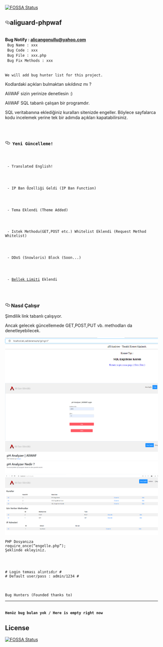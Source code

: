 [![FOSSA Status](https://app.fossa.io/api/projects/git%2Bgithub.com%2Falicangonullu%2Fphpwaf-phanalyzer.svg?type=shield)](https://app.fossa.io/projects/git%2Bgithub.com%2Falicangonullu%2Fphpwaf-phanalyzer?ref=badge_shield)

<div id="readme" class="Box-body readme blob instapaper_body js-code-block-container">
    <article class="markdown-body entry-content p-3 p-md-6" itemprop="text"><h1><a id="user-content-aliguard-phpwaf" class="anchor" aria-hidden="true" href="#aliguard-phpwaf"><svg class="octicon octicon-link" viewBox="0 0 16 16" version="1.1" width="16" height="16" aria-hidden="true"><path fill-rule="evenodd" d="M4 9h1v1H4c-1.5 0-3-1.69-3-3.5S2.55 3 4 3h4c1.45 0 3 1.69 3 3.5 0 1.41-.91 2.72-2 3.25V8.59c.58-.45 1-1.27 1-2.09C10 5.22 8.98 4 8 4H4c-.98 0-2 1.22-2 2.5S3 9 4 9zm9-3h-1v1h1c1 0 2 1.22 2 2.5S13.98 12 13 12H9c-.98 0-2-1.22-2-2.5 0-.83.42-1.64 1-2.09V6.25c-1.09.53-2 1.84-2 3.25C6 11.31 7.55 13 9 13h4c1.45 0 3-1.69 3-3.5S14.5 6 13 6z"></path></svg></a>aliguard-phpwaf</h1>
<br>
<b> Bug Notify : <a href="mailto:alicangonullu@yahoo.com">alicangonullu@yahoo.com</a></b>
<code>
 Bug Name : xxx
 Bug Code : xxx
 Bug File : xxx.php
 Bug Fix Methods : xxx

We will add bug hunter list for this project.
</code>
<p> Kodlardaki açıkları bulmaktan sıkıldınız mı ?</p>
<p> AliWAF sizin yerinize denetlesin :)</p>
<p> AliWAF SQL tabanlı çalışan bir programdır.</p>
<p> SQL veritabanına eklediğiniz kuralları sitenizde engeller. Böylece sayfalarca kodu incelemek yerine tek bir adımda açıkları kapatabilirsiniz.</p>
<code>
  <h3><a id="user-content--yeni-güncelleme" class="anchor" aria-hidden="true" href="#-yeni-güncelleme"><svg class="octicon octicon-link" viewBox="0 0 16 16" version="1.1" width="16" height="16" aria-hidden="true"><path fill-rule="evenodd" d="M4 9h1v1H4c-1.5 0-3-1.69-3-3.5S2.55 3 4 3h4c1.45 0 3 1.69 3 3.5 0 1.41-.91 2.72-2 3.25V8.59c.58-.45 1-1.27 1-2.09C10 5.22 8.98 4 8 4H4c-.98 0-2 1.22-2 2.5S3 9 4 9zm9-3h-1v1h1c1 0 2 1.22 2 2.5S13.98 12 13 12H9c-.98 0-2-1.22-2-2.5 0-.83.42-1.64 1-2.09V6.25c-1.09.53-2 1.84-2 3.25C6 11.31 7.55 13 9 13h4c1.45 0 3-1.69 3-3.5S14.5 6 13 6z"></path></svg></a> Yeni Güncelleme!</h3>
  <p> - Translated English! </p>
  <p> - IP Ban Özelliği Geldi (IP Ban Function) </p>
  <p> - Tema Eklendi (Theme Added)</p>
  <p> - Istek Methodu(GET,POST etc.) Whitelist Eklendi (Request Method Whitelist)</p>
  <p> - DDoS (Snowloris) Block (Soon...)</p>
  <p> - <a href="https://www.php.net/manual/tr/ini.core.php">Bellek Limiti</a> Eklendi</p>
  </code>
<h3><a id="user-content--nasıl-çalışır-" class="anchor" aria-hidden="true" href="#-nasıl-çalışır-"><svg class="octicon octicon-link" viewBox="0 0 16 16" version="1.1" width="16" height="16" aria-hidden="true"><path fill-rule="evenodd" d="M4 9h1v1H4c-1.5 0-3-1.69-3-3.5S2.55 3 4 3h4c1.45 0 3 1.69 3 3.5 0 1.41-.91 2.72-2 3.25V8.59c.58-.45 1-1.27 1-2.09C10 5.22 8.98 4 8 4H4c-.98 0-2 1.22-2 2.5S3 9 4 9zm9-3h-1v1h1c1 0 2 1.22 2 2.5S13.98 12 13 12H9c-.98 0-2-1.22-2-2.5 0-.83.42-1.64 1-2.09V6.25c-1.09.53-2 1.84-2 3.25C6 11.31 7.55 13 9 13h4c1.45 0 3-1.69 3-3.5S14.5 6 13 6z"></path></svg></a> Nasıl Çalışır </h3>
<p> Şimdilik link tabanlı çalışıyor.</p>
<p> Ancak gelecek güncellemede GET,POST,PUT vb. methodları da denetleyebilecek.</p>
<img src="pic/aliwaf1.png">
        <br>
<img src="pic/aliwaf2.png">
        <br>
<img src="pic/aliwaf3.png">
        <br>
<img src="pic/aliwaf4.png">
<code>
<pre>PHP Dosyanıza
require_once(“engelle.php”);
Şeklinde ekleyiniz.
</pre>
    <pre>
# Login teması alıntıdır #
# Default user/pass : admin/1234 #
</pre>
</code></article>
  </div>
<code>
Bug Hunters (Founded thanks to)
<hr></hr>
<b>Henüz bug bulan yok / Here is empty right now</b>
</code>

## License
[![FOSSA Status](https://app.fossa.io/api/projects/git%2Bgithub.com%2Falicangonullu%2Fphpwaf-phanalyzer.svg?type=large)](https://app.fossa.io/projects/git%2Bgithub.com%2Falicangonullu%2Fphpwaf-phanalyzer?ref=badge_large)
